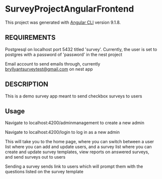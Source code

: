 # SurveyProjectAngularFrontend

This project was generated with [Angular CLI](https://github.com/angular/angular-cli) version 9.1.8.

## REQUIREMENTS
Postgresql on localhost port 5432 titled 'survey'. Currently, the user is set to postgres with a password of 'password' in the nest project

Email account to send emails through, currently bryllyantsurveytest@gmail.com on nest app

## DESCRIPTION
This is a demo survey app meant to send checkbox surveys to users

## Usage
Navigate to localhost:4200/adminmanagement to create a new admin

Navigate to localhost:4200/login to log in as a new admin

This will take you to the home page, where you can switch between a user list where you can add and update users, and a survey list where you can create and update survey templates, view reports on answered surveys, and send surveys out to users

Sending a survey sends link to users which will prompt them with the questions listed on the survey template
